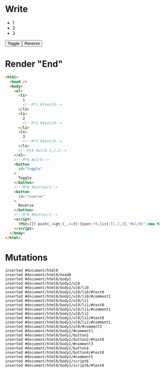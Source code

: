 # Write
  <ul><li>1<!M*1 #text/0></li><li>2<!M*2 #text/0></li><li>3<!M*3 #text/0></li><!M|0 #ul/0 1,2,3></ul><!M*0 #ul/0><button id=toggle>Toggle</button><!M*0 #button/1><button id=reverse>Reverse</button><!M*0 #button/2><script>(M$h=[]).push(_=>(_.e={0:{open:!0,list:[1,2,3],"#ul/0(":new Map(_.a=[[1,_.b={"#scope":1}],[2,_.c={"#scope":2}],[3,_.d={"#scope":3}]]),"#scope":0},1:_.b,2:_.c,3:_.d}),[0,"packages/translator-tags/src/__tests__/fixtures/basic-shared-node-ref/template.marko_0_list",0,"packages/translator-tags/src/__tests__/fixtures/basic-shared-node-ref/template.marko_0_open",])</script>


# Render "End"
```html
<html>
  <head />
  <body>
    <ul>
      <li>
        1
        <!--M*1 #text/0-->
      </li>
      <li>
        2
        <!--M*2 #text/0-->
      </li>
      <li>
        3
        <!--M*3 #text/0-->
      </li>
      <!--M|0 #ul/0 1,2,3-->
    </ul>
    <!--M*0 #ul/0-->
    <button
      id="toggle"
    >
      Toggle
    </button>
    <!--M*0 #button/1-->
    <button
      id="reverse"
    >
      Reverse
    </button>
    <!--M*0 #button/2-->
    <script>
      (M$h=[]).push(_=&gt;(_.e={0:{open:!0,list:[1,2,3],"#ul/0(":new Map(_.a=[[1,_.b={"#scope":1}],[2,_.c={"#scope":2}],[3,_.d={"#scope":3}]]),"#scope":0},1:_.b,2:_.c,3:_.d}),[0,"packages/translator-tags/src/__tests__/fixtures/basic-shared-node-ref/template.marko_0_list",0,"packages/translator-tags/src/__tests__/fixtures/basic-shared-node-ref/template.marko_0_open",])
    </script>
  </body>
</html>
```

# Mutations
```
inserted #document/html0
inserted #document/html0/head0
inserted #document/html0/body1
inserted #document/html0/body1/ul0
inserted #document/html0/body1/ul0/li0
inserted #document/html0/body1/ul0/li0/#text0
inserted #document/html0/body1/ul0/li0/#comment1
inserted #document/html0/body1/ul0/li1
inserted #document/html0/body1/ul0/li1/#text0
inserted #document/html0/body1/ul0/li1/#comment1
inserted #document/html0/body1/ul0/li2
inserted #document/html0/body1/ul0/li2/#text0
inserted #document/html0/body1/ul0/li2/#comment1
inserted #document/html0/body1/ul0/#comment3
inserted #document/html0/body1/#comment1
inserted #document/html0/body1/button2
inserted #document/html0/body1/button2/#text0
inserted #document/html0/body1/#comment3
inserted #document/html0/body1/button4
inserted #document/html0/body1/button4/#text0
inserted #document/html0/body1/#comment5
inserted #document/html0/body1/script6
inserted #document/html0/body1/script6/#text0
```